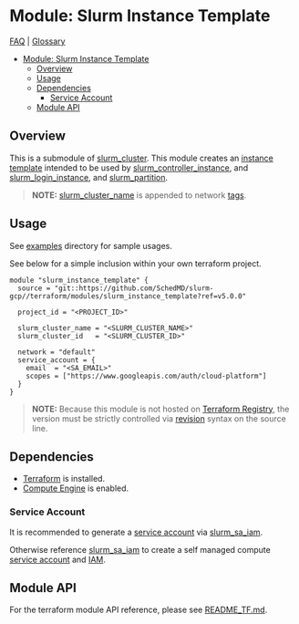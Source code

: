 # Module: Slurm Instance Template

[FAQ](../../../docs/faq.md) | [Glossary](../../../docs/glossary.md)

<!-- mdformat-toc start --slug=github --no-anchors --maxlevel=6 --minlevel=1 -->

- [Module: Slurm Instance Template](#module-slurm-instance-template)
  - [Overview](#overview)
  - [Usage](#usage)
  - [Dependencies](#dependencies)
    - [Service Account](#service-account)
  - [Module API](#module-api)

<!-- mdformat-toc end -->

## Overview

This is a submodule of [slurm_cluster](../slurm_cluster/).
This module creates an [instance template](../../../docs/glossary.md#instance-template) intended to be used by [slurm_controller_instance](../slurm_controller_instance/), and [slurm_login_instance](../slurm_login_instance/), and [slurm_partition](../slurm_partition/).

> **NOTE:** [slurm_cluster_name](./README_TF.md#inputs) is appended to network [tags](./README_TF.md#inputs).

## Usage

See [examples](../../examples/slurm_instance_template/) directory for sample usages.

See below for a simple inclusion within your own terraform project.

```hcl
module "slurm_instance_template" {
  source = "git::https://github.com/SchedMD/slurm-gcp//terraform/modules/slurm_instance_template?ref=v5.0.0"

  project_id = "<PROJECT_ID>"

  slurm_cluster_name = "<SLURM_CLUSTER_NAME>"
  slurm_cluster_id   = "<SLURM_CLUSTER_ID>"

  network = "default"
  service_account = {
    email  = "<SA_EMAIL>"
    scopes = ["https://www.googleapis.com/auth/cloud-platform"]
  }
}
```

> **NOTE:** Because this module is not hosted on [Terraform Registry](../../../docs/glossary.md#terraform-registry), the version must be strictly controlled via [revision](https://www.terraform.io/language/modules/sources#selecting-a-revision) syntax on the source line.

## Dependencies

- [Terraform](https://www.terraform.io/downloads.html) is installed.
- [Compute Engine](../../../docs/glossary.md#compute-engine) is enabled.

### Service Account

It is recommended to generate a [service account](../../../docs/glossary.md#service-account) via [slurm_sa_iam](../slurm_sa_iam/).

Otherwise reference [slurm_sa_iam](../slurm_sa_iam/README.md#service-accounts) to create a self managed compute [service account](../../../docs/glossary.md#service-account) and [IAM](../../../docs/glossary.md#iam).

## Module API

For the terraform module API reference, please see [README_TF.md](./README_TF.md).
